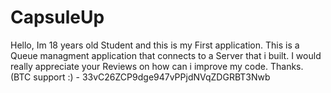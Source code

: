 # CapsuleUp
Hello, 
Im 18 years old Student and this is my First application.
This is a Queue managment application that connects to a Server that i built.
I would really appreciate your Reviews on how can i improve my code.
Thanks.
(BTC support :) - 33vC26ZCP9dge947vPPjdNVqZDGRBT3Nwb
